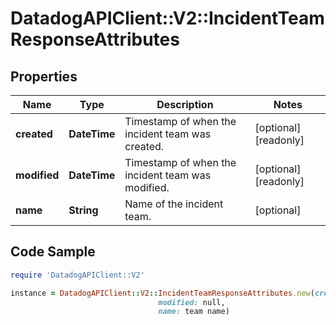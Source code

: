 # DatadogAPIClient::V2::IncidentTeamResponseAttributes

## Properties

Name | Type | Description | Notes
------------ | ------------- | ------------- | -------------
**created** | **DateTime** | Timestamp of when the incident team was created. | [optional] [readonly] 
**modified** | **DateTime** | Timestamp of when the incident team was modified. | [optional] [readonly] 
**name** | **String** | Name of the incident team. | [optional] 

## Code Sample

```ruby
require 'DatadogAPIClient::V2'

instance = DatadogAPIClient::V2::IncidentTeamResponseAttributes.new(created: null,
                                 modified: null,
                                 name: team name)
```


